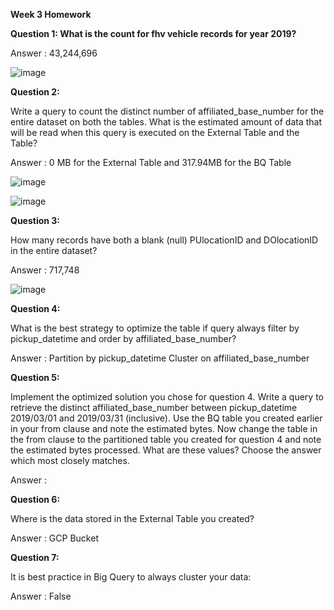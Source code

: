 
**Week 3 Homework**

**Question 1: What is the count for fhv vehicle records for year 2019?**

Answer : 43,244,696

![image](https://user-images.githubusercontent.com/25481135/218498771-df0db86e-2ee9-45e4-b1f1-82ce257cd6e5.png)


**Question 2:**

Write a query to count the distinct number of affiliated_base_number for the entire dataset on both the tables.
What is the estimated amount of data that will be read when this query is executed on the External Table and the Table?

Answer : 0 MB for the External Table and 317.94MB for the BQ Table

![image](https://user-images.githubusercontent.com/25481135/218501531-f37f7a37-eedd-4546-ba5a-ecdeebc5556c.png)

![image](https://user-images.githubusercontent.com/25481135/218502089-387ce472-78ba-4f82-a38e-11e561436916.png)

**Question 3:**

How many records have both a blank (null) PUlocationID and DOlocationID in the entire dataset?

Answer : 717,748

![image](https://user-images.githubusercontent.com/25481135/218505661-86459f96-d1d4-4edc-a044-be12b41d58e2.png)

**Question 4:**

What is the best strategy to optimize the table if query always filter by pickup_datetime and order by affiliated_base_number?

Answer : Partition by pickup_datetime Cluster on affiliated_base_number

**Question 5:**

Implement the optimized solution you chose for question 4. Write a query to retrieve the distinct affiliated_base_number between pickup_datetime 2019/03/01 and 2019/03/31 (inclusive).
Use the BQ table you created earlier in your from clause and note the estimated bytes. Now change the table in the from clause to the partitioned table you created for question 4 and note the estimated bytes processed. What are these values? Choose the answer which most closely matches.

Answer : 

**Question 6:**

Where is the data stored in the External Table you created?

Answer : GCP Bucket


**Question 7:**

It is best practice in Big Query to always cluster your data:

Answer : False
